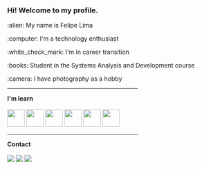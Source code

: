 ### Hi! Welcome to my profile.
<div>	
    <p>:alien: My name is Felipe Lima</p>
    <p>:computer: I'm a technology enthusiast</p>
    <p>:white_check_mark: I'm in career transition</p>
    <p>:books: Student in the Systems Analysis and Development course</p>
    <p>:camera: I have photography as a hobby</p>
</div>
<hr WIDTH=60% height="1">    
<b>I'm learn</b>
<br></br>

<div>
    <a><img src="https://cdn.jsdelivr.net/gh/devicons/devicon/icons/html5/html5-original-wordmark.svg" width="40" height="40"/> </a>
    <a><img src="https://cdn.jsdelivr.net/gh/devicons/devicon/icons/css3/css3-original.svg" width="40" height="40"/> </a>
    <a><img src="https://cdn.jsdelivr.net/gh/devicons/devicon/icons/javascript/javascript-plain.svg" width="40" height="40"/> </a>
    <a><img src="https://cdn.jsdelivr.net/gh/devicons/devicon/icons/java/java-original-wordmark.svg" width="40" height="40"/> </a>
    <a><img src="https://cdn.jsdelivr.net/gh/devicons/devicon/icons/python/python-original-wordmark.svg" width="40" height="40"/> </a>
    <a><img src="https://cdn.jsdelivr.net/gh/devicons/devicon/icons/excel/excel-original-wordmark.svg" width="40" height="40"/> </a>
</div>
<hr WIDTH=60% SIZE="1">          
<b>Contact</b>
<br></br>

<div>
<a href="https://instagram.com/https://www.instagram.com/felype8491photography/?hl=en" target="_blank"><img src="https://img.shields.io/badge/-Instagram-%23E4405F?style=for-the-badge&logo=instagram&logoColor=white" target="_blank"></a>
<a href="https://www.linkedin.com/in/https://www.linkedin.com/in/felipe-lima-1110a31b1/" target="_blank"><img src="https://img.shields.io/badge/-LinkedIn-%230077B5?style=for-the-badge&logo=linkedin&logoColor=white" target="_blank"></a>
<a href = "mailto:felype.edu@gmail.com"><img src="https://img.shields.io/badge/Gmail-D14836?style=for-the-badge&logo=gmail&logoColor=white" target="_blank"></a>    
</div>
          
          
          

<!--
**felipelima8785/felipelima8785** is a ✨ _special_ ✨ repository because its `README.md` (this file) appears on your GitHub profile.

Here are some ideas to get you started:

- 🔭 I’m currently working on ...
- 🌱 I’m currently learning ...
- 👯 I’m looking to collaborate on ...
- 🤔 I’m looking for help with ...
- 💬 Ask me about ...
- 📫 How to reach me: ...
- 😄 Pronouns: ...
- ⚡ Fun fact: ...
-->
